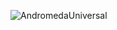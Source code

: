 ![AndromedaUniversal]("https://github.com/AndromedaUniversal/.github/blob/main/profile/SettingsBanner.png") 
